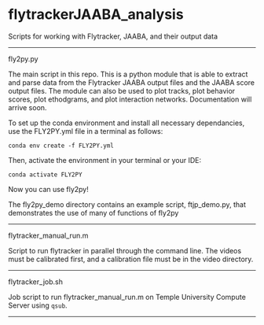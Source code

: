 # flytrackerJAABA_analysis
Scripts for working with Flytracker, JAABA, and their output data

_____________________________

fly2py.py 

The main script in this repo. This is a python module that is able to extract and parse data from the Flytracker JAABA output files and the JAABA score output files.
The module can also be used to plot tracks, plot behavior scores, plot ethodgrams, and plot interaction networks.
Documentation will arrive soon.

To set up the conda environment and install all necessary dependancies, use the FLY2PY.yml file in a terminal as follows:

```
conda env create -f FLY2PY.yml
```

Then, activate the environment in your terminal or your IDE:

```
conda activate FLY2PY
```

Now you can use fly2py!

The fly2py_demo directory contains an example script, ftjp_demo.py, that demonstrates the use of many of functions of fly2py

_____________________________

flytracker_manual_run.m 

Script to run flytracker in parallel through the command line. The videos must be calibrated first, and a calibration file must be in the video directory.


_____________________________

flytracker_job.sh 

Job script to run flytracker_manual_run.m on Temple University Compute Server using `qsub`.

_____________________________
